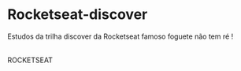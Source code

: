 # Rocketseat-discover
Estudos da trilha discover da Rocketseat
famoso foguete não tem ré !

<br>ROCKETSEAT</br>